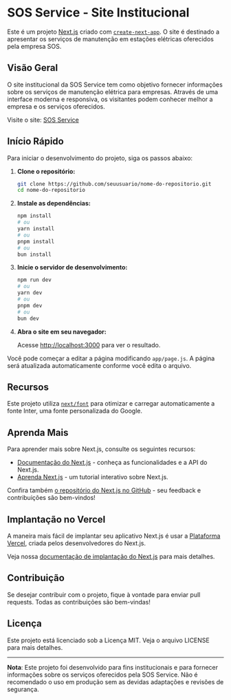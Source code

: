 # SOS Service - Site Institucional

Este é um projeto [Next.js](https://nextjs.org/) criado com [`create-next-app`](https://github.com/vercel/next.js/tree/canary/packages/create-next-app). O site é destinado a apresentar os serviços de manutenção em estações elétricas oferecidos pela empresa SOS.

## Visão Geral

O site institucional da SOS Service tem como objetivo fornecer informações sobre os serviços de manutenção elétrica para empresas. Através de uma interface moderna e responsiva, os visitantes podem conhecer melhor a empresa e os serviços oferecidos.

Visite o site: [SOS Service](https://www.sos-service.com.br/home)

## Início Rápido

Para iniciar o desenvolvimento do projeto, siga os passos abaixo:

1. **Clone o repositório:**

    ```bash
    git clone https://github.com/seuusuario/nome-do-repositorio.git
    cd nome-do-repositorio
    ```

2. **Instale as dependências:**

    ```bash
    npm install
    # ou
    yarn install
    # ou
    pnpm install
    # ou
    bun install
    ```

3. **Inicie o servidor de desenvolvimento:**

    ```bash
    npm run dev
    # ou
    yarn dev
    # ou
    pnpm dev
    # ou
    bun dev
    ```

4. **Abra o site em seu navegador:**

    Acesse [http://localhost:3000](http://localhost:3000) para ver o resultado.

Você pode começar a editar a página modificando `app/page.js`. A página será atualizada automaticamente conforme você edita o arquivo.

## Recursos

Este projeto utiliza [`next/font`](https://nextjs.org/docs/basic-features/font-optimization) para otimizar e carregar automaticamente a fonte Inter, uma fonte personalizada do Google.

## Aprenda Mais

Para aprender mais sobre Next.js, consulte os seguintes recursos:

- [Documentação do Next.js](https://nextjs.org/docs) - conheça as funcionalidades e a API do Next.js.
- [Aprenda Next.js](https://nextjs.org/learn) - um tutorial interativo sobre Next.js.

Confira também [o repositório do Next.js no GitHub](https://github.com/vercel/next.js/) - seu feedback e contribuições são bem-vindos!

## Implantação no Vercel

A maneira mais fácil de implantar seu aplicativo Next.js é usar a [Plataforma Vercel](https://vercel.com/new?utm_medium=default-template&filter=next.js&utm_source=create-next-app&utm_campaign=create-next-app-readme), criada pelos desenvolvedores do Next.js.

Veja nossa [documentação de implantação do Next.js](https://nextjs.org/docs/deployment) para mais detalhes.

## Contribuição

Se desejar contribuir com o projeto, fique à vontade para enviar pull requests. Todas as contribuições são bem-vindas!

## Licença

Este projeto está licenciado sob a Licença MIT. Veja o arquivo LICENSE para mais detalhes.

---

**Nota**: Este projeto foi desenvolvido para fins institucionais e para fornecer informações sobre os serviços oferecidos pela SOS Service. Não é recomendado o uso em produção sem as devidas adaptações e revisões de segurança.
